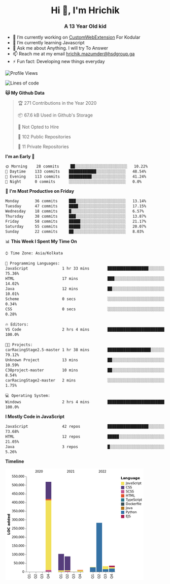 <h1 align="center">Hi 👋, I'm Hrichik</h1>
<h3 align="center">A 13 Year Old kid</h3>


- 🔭 I’m currently working on [CustomWebExtension](https://github.com/hrichiksite/CustomWebExtension) For Kodular
- 🌱 I’m currently learning Javascript
- 💬 Ask me about Anything. I will try To Answer
- 📫 Reach me at my email hrichik.mazumder@hsdgroup.ga
- ⚡ Fun fact: Developing new things everyday

<!--START_SECTION:waka-->
![Profile Views](http://img.shields.io/badge/Profile%20Views-0-blue)

![Lines of code](https://img.shields.io/badge/From%20Hello%20World%20I%27ve%20Written-2.9%20million%20lines%20of%20code-blue)

**🐱 My Github Data** 

> 🏆 271 Contributions in the Year 2020
 > 
> 📦 67.6 kB Used in Github's Storage 
 > 
> 🚫 Not Opted to Hire
 > 
> 📜 102 Public Repositories
 > 
> 🔑 11 Private Repositories 

**I'm an Early 🐤** 

```text
🌞 Morning    28 commits     ██░░░░░░░░░░░░░░░░░░░░░░░   10.22% 
🌆 Daytime    133 commits    ████████████░░░░░░░░░░░░░   48.54% 
🌃 Evening    113 commits    ██████████░░░░░░░░░░░░░░░   41.24% 
🌙 Night      0 commits      ░░░░░░░░░░░░░░░░░░░░░░░░░   0.0%

```
📅 **I'm Most Productive on Friday** 

```text
Monday       36 commits     ███░░░░░░░░░░░░░░░░░░░░░░   13.14% 
Tuesday      47 commits     ████░░░░░░░░░░░░░░░░░░░░░   17.15% 
Wednesday    18 commits     █░░░░░░░░░░░░░░░░░░░░░░░░   6.57% 
Thursday     38 commits     ███░░░░░░░░░░░░░░░░░░░░░░   13.87% 
Friday       58 commits     █████░░░░░░░░░░░░░░░░░░░░   21.17% 
Saturday     55 commits     █████░░░░░░░░░░░░░░░░░░░░   20.07% 
Sunday       22 commits     ██░░░░░░░░░░░░░░░░░░░░░░░   8.03%

```


📊 **This Week I Spent My Time On** 

```text
⌚︎ Time Zone: Asia/Kolkata

💬 Programming Languages: 
JavaScript               1 hr 33 mins        ██████████████████░░░░░░░   75.36% 
HTML                     17 mins             ███░░░░░░░░░░░░░░░░░░░░░░   14.02% 
Java                     12 mins             ██░░░░░░░░░░░░░░░░░░░░░░░   10.01% 
Scheme                   0 secs              ░░░░░░░░░░░░░░░░░░░░░░░░░   0.34% 
CSS                      0 secs              ░░░░░░░░░░░░░░░░░░░░░░░░░   0.28%

🔥 Editors: 
VS Code                  2 hrs 4 mins        █████████████████████████   100.0%

🐱‍💻 Projects: 
carRacingStage2.5-master 1 hr 38 mins        ███████████████████░░░░░░   79.12% 
Unknown Project          13 mins             ██░░░░░░░░░░░░░░░░░░░░░░░   10.59% 
C38project-master        10 mins             ██░░░░░░░░░░░░░░░░░░░░░░░   8.54% 
carRacingStage2-master   2 mins              ░░░░░░░░░░░░░░░░░░░░░░░░░   1.75%

💻 Operating System: 
Windows                  2 hrs 4 mins        █████████████████████████   100.0%

```

**I Mostly Code in JavaScript** 

```text
JavaScript               42 repos            ██████████████████░░░░░░░   73.68% 
HTML                     12 repos            █████░░░░░░░░░░░░░░░░░░░░   21.05% 
Java                     3 repos             █░░░░░░░░░░░░░░░░░░░░░░░░   5.26%

```


**Timeline**

![Chart not found](https://github.com/hrichiksite/hrichiksite/blob/master/charts/bar_graph.png) 


<!--END_SECTION:waka-->

